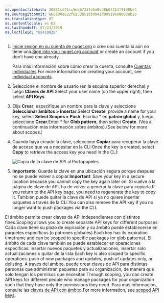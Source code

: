 ```yaml
---
ms.openlocfilehash: 20851cd71cc5eb6735fe5e0cd8b0f314f9100be4
ms.sourcegitcommit: e65180e622f6233b51bb0b41d0e919688083eb26
ms.translationtype: HT
ms.contentlocale: es-ES
ms.lasthandoff: 07/23/2019
ms.locfileid: "68419928"
---
```

1. <span data-ttu-id="916b8-101">[Inicie sesión en su cuenta de nuget.org](https://www.nuget.org/users/account/LogOn?returnUrl=%2F) o cree una cuenta si aún no tiene una.</span><span class="sxs-lookup"><span data-stu-id="916b8-101">[Sign into your nuget.org account](https://www.nuget.org/users/account/LogOn?returnUrl=%2F) or create an account if you don't have one already.</span></span>

   <span data-ttu-id="916b8-102">Para más información sobre cómo crear la cuenta, consulte [Cuentas individuales](../../nuget-org/individual-accounts.md).</span><span class="sxs-lookup"><span data-stu-id="916b8-102">For more information on creating your account, see [Individual accounts](../../nuget-org/individual-accounts.md).</span></span>

1. <span data-ttu-id="916b8-103">Seleccione el nombre de usuario (en la esquina superior derecha) y luego **Claves de API**.</span><span class="sxs-lookup"><span data-stu-id="916b8-103">Select your user name (on the upper right), then select **API Keys**.</span></span>

1. <span data-ttu-id="916b8-104">Elija **Crear**, especifique un nombre para la clave y seleccione **Seleccionar ámbitos > Insertar**.</span><span class="sxs-lookup"><span data-stu-id="916b8-104">Select **Create**, provide a name for your key, select **Select Scopes > Push**.</span></span> <span data-ttu-id="916b8-105">Escriba \* en **patrón global** y, luego, seleccione **Crear**.</span><span class="sxs-lookup"><span data-stu-id="916b8-105">Enter \* for **Glob pattern**, then select **Create**.</span></span> <span data-ttu-id="916b8-106">(Vea a continuación más información sobre ámbitos).</span><span class="sxs-lookup"><span data-stu-id="916b8-106">(See below for more about scopes.)</span></span>

1. <span data-ttu-id="916b8-107">Cuando haya creado la clave, seleccione **Copiar** para recuperar la clave de acceso que va a necesitar en la CLI:</span><span class="sxs-lookup"><span data-stu-id="916b8-107">Once the key is created, select **Copy** to retrieve the access key you need in the CLI:</span></span>

    ![Copia de la clave de API al Portapapeles](../media/QS_Create-02-APIKey.png)

1. <span data-ttu-id="916b8-109">**Importante**: Guarde la clave en una ubicación segura porque después no se puede volver a copiar.</span><span class="sxs-lookup"><span data-stu-id="916b8-109">**Important**: Save your key in a secure location because you cannot copy the key again later on.</span></span> <span data-ttu-id="916b8-110">Si vuelve a la página de clave de API, ha de volver a generar la clave para copiarla.</span><span class="sxs-lookup"><span data-stu-id="916b8-110">If you return to the API key page, you need to regenerate the key to copy it.</span></span> <span data-ttu-id="916b8-111">También puede quitar la clave de API si ya no quiere insertar paquetes a través de la CLI.</span><span class="sxs-lookup"><span data-stu-id="916b8-111">You can also remove the API key if you no longer want to push packages via the CLI.</span></span>

<span data-ttu-id="916b8-112">El ámbito permite crear claves de API independientes con distintos fines.</span><span class="sxs-lookup"><span data-stu-id="916b8-112">Scoping allows you to create separate API keys for different purposes.</span></span> <span data-ttu-id="916b8-113">Cada clave tiene su plazo de expiración y su ámbito puede establecerse en paquetes específicos (o patrones globales).</span><span class="sxs-lookup"><span data-stu-id="916b8-113">Each key has its expiration timeframe and can be scoped to specific packages (or glob patterns).</span></span> <span data-ttu-id="916b8-114">El ámbito de cada clave también se puede establecer en operaciones específicas: insertar nuevos paquetes y actualizaciones, insertar solo actualizaciones o quitar de la lista.</span><span class="sxs-lookup"><span data-stu-id="916b8-114">Each key is also scoped to specific operations: push of new packages and updates, push of updates only, or delisting.</span></span> <span data-ttu-id="916b8-115">A través del ámbito, puede crear claves de API para distintas personas que administran paquetes para su organización, de manera que solo tengan los permisos que necesitan.</span><span class="sxs-lookup"><span data-stu-id="916b8-115">Through scoping, you can create API keys for different people who manage packages for your organization such that they have only the permissions they need.</span></span> <span data-ttu-id="916b8-116">Para más información, consulte las [claves de API con ámbito](../../nuget-org/scoped-api-keys.md).</span><span class="sxs-lookup"><span data-stu-id="916b8-116">For more information, see [scoped API keys](../../nuget-org/scoped-api-keys.md).</span></span>